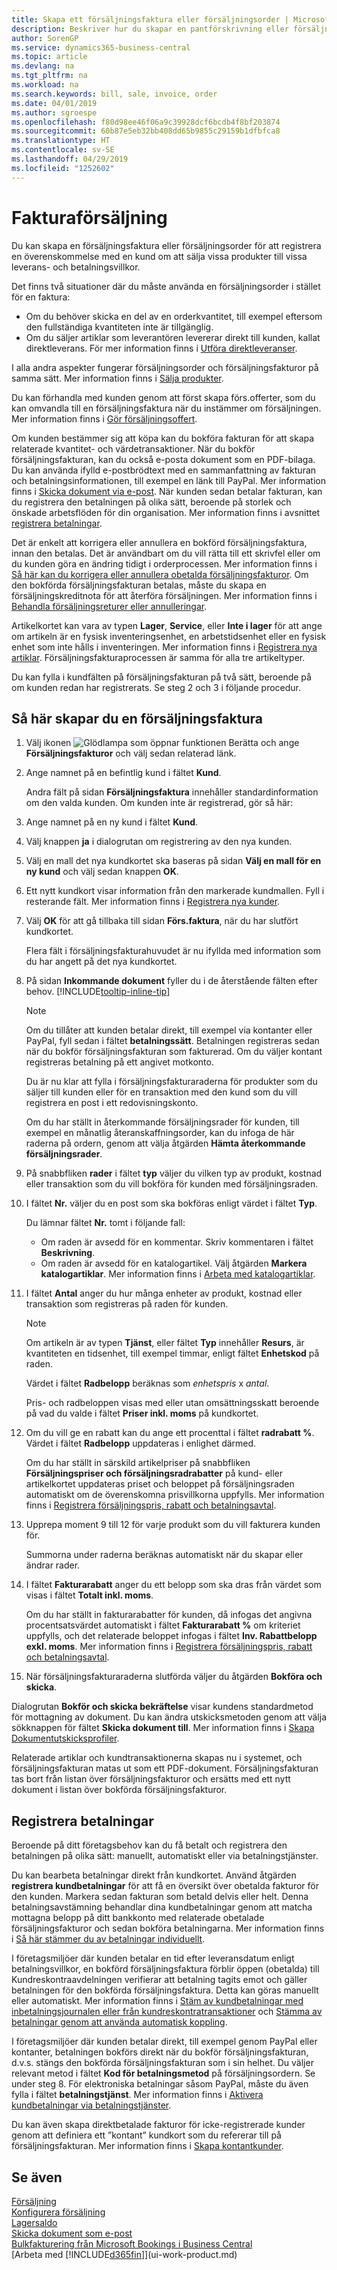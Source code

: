 ```yaml
---
title: Skapa ett försäljningsfaktura eller försäljningsorder | Microsoft Docs
description: Beskriver hur du skapar en pantförskrivning eller försäljningsfaktura eller försäljningsorder för att registrera ditt avtal med en kund om att sälja eller handla med produkter som omfattas av särskilda villkor.
author: SorenGP
ms.service: dynamics365-business-central
ms.topic: article
ms.devlang: na
ms.tgt_pltfrm: na
ms.workload: na
ms.search.keywords: bill, sale, invoice, order
ms.date: 04/01/2019
ms.author: sgroespe
ms.openlocfilehash: f80d98ee46f06a9c39928dcf6bcdb4f8bf203874
ms.sourcegitcommit: 60b87e5eb32bb408dd65b9855c29159b1dfbfca8
ms.translationtype: HT
ms.contentlocale: sv-SE
ms.lasthandoff: 04/29/2019
ms.locfileid: "1252602"
---
```

# <a name="invoice-sales"></a>Fakturaförsäljning
Du kan skapa en försäljningsfaktura eller försäljningsorder för att registrera en överenskommelse med en kund om att sälja vissa produkter till vissa leverans- och betalningsvillkor.  

Det finns två situationer där du måste använda en försäljningsorder i stället för en faktura:  

* Om du behöver skicka en del av en orderkvantitet, till exempel eftersom den fullständiga kvantiteten inte är tillgänglig.  
* Om du säljer artiklar som leverantören levererar direkt till kunden, kallat direktleverans. För mer information finns i [Utföra direktleveranser](sales-how-drop-shipment.md).  

I alla andra aspekter fungerar försäljningsorder och försäljningsfakturor på samma sätt. Mer information finns i [Sälja produkter](sales-how-sell-products.md).

Du kan förhandla med kunden genom att först skapa förs.offerter, som du kan omvandla till en försäljningsfaktura när du instämmer om försäljningen. Mer information finns i [Gör försäljningsoffert](sales-how-make-offers.md).

Om kunden bestämmer sig att köpa kan du bokföra fakturan för att skapa relaterade kvantitet- och värdetransaktioner. När du bokför försäljningsfakturan, kan du också e-posta dokument som en PDF-bilaga. Du kan använda ifylld e-postbrödtext med en sammanfattning av fakturan och betalningsinformationen, till exempel en länk till PayPal. Mer information finns i [Skicka dokument via e-post](ui-how-send-documents-email.md). När kunden sedan betalar fakturan, kan du registrera den betalningen på olika sätt, beroende på storlek och önskade arbetsflöden för din organisation. Mer information finns i avsnittet [registrera betalningar](#registering-payments).  


Det är enkelt att korrigera eller annullera en bokförd försäljningsfaktura, innan den betalas. Det är användbart om du vill rätta till ett skrivfel eller om du kunden göra en ändring tidigt i orderprocessen. Mer information finns i [Så här kan du korrigera eller annullera obetalda försäljningsfakturor](sales-how-correct-cancel-sales-invoice.md). Om den bokförda försäljningsfakturan betalas, måste du skapa en försäljningskreditnota för att återföra försäljningen. Mer information finns i [Behandla försäljningsreturer eller annulleringar](sales-how-process-sales-returns-cancellations.md).

Artikelkortet kan vara av typen **Lager**, **Service**, eller **Inte i lager** för att ange om artikeln är en fysisk inventeringsenhet, en arbetstidsenhet eller en fysisk enhet som inte hålls i inventeringen. Mer information finns i [Registrera nya artiklar](inventory-how-register-new-items.md). Försäljningsfakturaprocessen är samma för alla tre artikeltyper.

Du kan fylla i kundfälten på försäljningsfakturan på två sätt, beroende på om kunden redan har registrerats. Se steg 2 och 3 i följande procedur.

## <a name="to-create-a-sales-invoice"></a>Så här skapar du en försäljningsfaktura
1. Välj ikonen ![Glödlampa som öppnar funktionen Berätta](media/ui-search/search_small.png "Berätta vad du vill göra") och ange **Försäljningsfakturor** och välj sedan relaterad länk.  
2. Ange namnet på en befintlig kund i fältet **Kund**.

   Andra fält på sidan **Försäljningsfaktura** innehåller standardinformation om den valda kunden. Om kunden inte är registrerad, gör så här:
3. Ange namnet på en ny kund i fältet **Kund**.
4. Välj knappen **ja** i dialogrutan om registrering av den nya kunden.
5. Välj en mall det nya kundkortet ska baseras på sidan **Välj en mall för en ny kund** och välj sedan knappen **OK**.
6. Ett nytt kundkort visar information från den markerade kundmallen. Fyll i resterande fält. Mer information finns i [Registrera nya kunder](sales-how-register-new-customers.md).  
7. Välj **OK** för att gå tillbaka till sidan **Förs.faktura**, när du har slutfört kundkortet.

   Flera fält i försäljningsfakturahuvudet är nu ifyllda med information som du har angett på det nya kundkortet.  
8. På sidan **Inkommande dokument** fyller du i de återstående fälten efter behov. [!INCLUDE[tooltip-inline-tip](includes/tooltip-inline-tip_md.md)]

    > [!NOTE]  
    > Om du tillåter att kunden betalar direkt, till exempel via kontanter eller PayPal, fyll sedan i fältet **betalningssätt**. Betalningen registreras sedan när du bokför försäljningsfakturan som fakturerad. Om du väljer kontant registreras betalning på ett angivet motkonto.

    Du är nu klar att fylla i försäljningsfakturaraderna för produkter som du säljer till kunden eller för en transaktion med den kund som du vill registrera en post i ett redovisningskonto.   

    Om du har ställt in återkommande försäljningsrader för kunden, till exempel en månatlig återanskaffningsorder, kan du infoga de här raderna på ordern, genom att välja åtgärden **Hämta återkommande försäljningsrader**.  
9. På snabbfliken **rader** i fältet **typ** väljer du vilken typ av produkt, kostnad eller transaktion som du vill bokföra för kunden med försäljningsraden.
10. I fältet **Nr.** väljer du en post som ska bokföras enligt värdet i fältet **Typ**.

    Du lämnar fältet **Nr.** tomt i följande fall:

    * Om raden är avsedd för en kommentar. Skriv kommentaren i fältet **Beskrivning**.
    * Om raden är avsedd för en katalogartikel. Välj åtgärden **Markera katalogartiklar**. Mer information finns i [Arbeta med katalogartiklar](inventory-how-work-nonstock-items.md).

11. I fältet **Antal** anger du hur många enheter av produkt, kostnad eller transaktion som registreras på raden för kunden.  

    > [!NOTE]  
    >   Om artikeln är av typen **Tjänst**, eller fältet **Typ** innehåller **Resurs**, är kvantiteten en tidsenhet, till exempel timmar, enligt fältet **Enhetskod** på raden.  

    Värdet i fältet **Radbelopp** beräknas som *enhetspris* x *antal*.  

    Pris- och radbeloppen visas med eller utan omsättningsskatt beroende på vad du valde i fältet **Priser inkl. moms** på kundkortet.  
12. Om du vill ge en rabatt kan du ange ett procenttal i fältet **radrabatt %**. Värdet i fältet **Radbelopp** uppdateras i enlighet därmed.  

    Om du har ställt in särskild artikelpriser på snabbfliken **Försäljningspriser och försäljningsradrabatter** på kund- eller artikelkortet uppdateras priset och beloppet på försäljningsraden automatiskt om de överenskomna prisvillkorna uppfylls. Mer information finns i [Registrera försäljningspris, rabatt och betalningsavtal](sales-how-record-sales-price-discount-payment-agreements.md).  
13. Upprepa moment 9 till 12 för varje produkt som du vill fakturera kunden för.  

    Summorna under raderna beräknas automatiskt när du skapar eller ändrar rader.  
14. I fältet **Fakturarabatt** anger du ett belopp som ska dras från värdet som visas i fältet **Totalt inkl. moms**.

    Om du har ställt in fakturarabatter för kunden, då infogas det angivna procentsatsvärdet automatiskt i fältet **Fakturarabatt %** om kriteriet uppfylls, och det relaterade beloppet infogas i fältet **Inv. Rabattbelopp exkl. moms**. Mer information finns i [Registrera försäljningspris, rabatt och betalningsavtal](sales-how-record-sales-price-discount-payment-agreements.md).  
15. När försäljningsfakturaraderna slutförda väljer du åtgärden **Bokföra och skicka**.  

Dialogrutan **Bokför och skicka bekräftelse** visar kundens standardmetod för mottagning av dokument. Du kan ändra utskicksmetoden genom att välja sökknappen för fältet **Skicka dokument till**. Mer information finns i [Skapa Dokumentutskicksprofiler](sales-how-setup-document-send-profiles.md).

Relaterade artiklar och kundtransaktionerna skapas nu i systemet, och försäljningsfakturan matas ut som ett PDF-dokument. Försäljningsfakturan tas bort från listan över försäljningsfakturor och ersätts med ett nytt dokument i listan över bokförda försäljningsfakturor.  

## <a name="registering-payments"></a>Registrera betalningar

Beroende på ditt företagsbehov kan du få betalt och registrera den betalningen på olika sätt: manuellt, automatiskt eller via betalningstjänster.  

Du kan bearbeta betalningar direkt från kundkortet. Använd åtgärden **registrera kundbetalningar** för att få en översikt över obetalda fakturor för den kunden. Markera sedan fakturan som betald delvis eller helt. Denna betalningsavstämning behandlar dina kundbetalningar genom att matcha mottagna belopp på ditt bankkonto med relaterade obetalade försäljningsfakturor och sedan bokföra betalningarna. Mer information finns i [Så här stämmer du av betalningar individuellt](receivables-how-reconcile-customer-payments-list-unpaid-sales-documents.md#to-register-customer-payments-individually).  

I företagsmiljöer där kunden betalar en tid efter leveransdatum enligt betalningsvillkor, en bokförd försäljningsfaktura förblir öppen (obetalda) till Kundreskontraavdelningen verifierar att betalning tagits emot och gäller betalningen för den bokförda försäljningsfaktura. Detta kan göras manuellt eller automatiskt. Mer information finns i [Stäm av kundbetalningar med inbetalningsjournalen eller från kundreskontratransaktioner](receivables-how-apply-sales-transactions-manually.md) och [Stämma av betalningar genom att använda automatisk koppling](receivables-how-reconcile-payments-auto-application.md).  

I företagsmiljöer där kunden betalar direkt, till exempel genom PayPal eller kontanter, betalningen bokförs direkt när du bokför försäljningsfakturan, d.v.s. stängs den bokförda försäljningsfakturan som i sin helhet. Du väljer relevant metod i fältet **Kod för betalningsmetod** på försäljningsordern. Se under steg 8. För elektroniska betalningar såsom PayPal, måste du även fylla i fältet **betalningstjänst**. Mer information finns i [Aktivera kundbetalningar via betalningstjänster](sales-how-enable-payment-service-extensions.md).  

Du kan även skapa direktbetalade fakturor för icke-registrerade kunder genom att definiera ett ”kontant” kundkort som du refererar till på försäljningsfakturan. Mer information finns i [Skapa kontantkunder](finance-how-to-set-up-cash-customers.md).  

## <a name="see-also"></a>Se även
[Försäljning](sales-manage-sales.md)  
[Konfigurera försäljning](sales-setup-sales.md)  
[Lagersaldo](inventory-manage-inventory.md)  
[Skicka dokument som e-post](ui-how-send-documents-email.md)  
[Bulkfakturering från Microsoft Bookings i Business Central ](finance-bookings.md)  
[Arbeta med [!INCLUDE[d365fin](includes/d365fin_md.md)]](ui-work-product.md)
